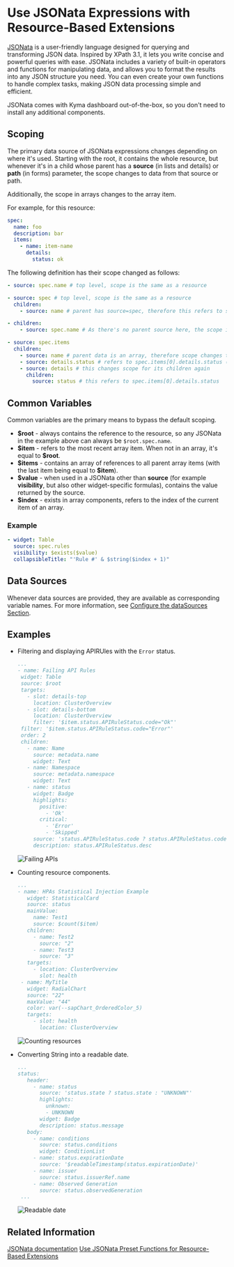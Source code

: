 # Use JSONata Expressions with Resource-Based Extensions

[JSONata](https://docs.jsonata.org/overview.html) is a user-friendly language designed for querying and transforming JSON data. Inspired by XPath 3.1, it lets you write concise and powerful queries with ease. JSONata includes a variety of built-in operators and functions for manipulating data, and allows you to format the results into any JSON structure you need. You can even create your own functions to handle complex tasks, making JSON data processing simple and efficient.

JSONata comes with Kyma dashboard out-of-the-box, so you don't need to install any additional components.

## Scoping

The primary data source of JSONata expressions changes depending on where it's used. Starting with the root, it contains the whole resource, but whenever it's in a child whose parent has a **source** (in lists and details) or **path** (in forms) parameter, the scope changes to data from that source or path.

Additionally, the scope in arrays changes to the array item.

For example, for this resource:

```yaml
spec:
  name: foo
  description: bar
  items:
    - name: item-name
      details:
        status: ok
```

The following definition has their scope changed as follows:

```yaml
- source: spec.name # top level, scope is the same as a resource

- source: spec # top level, scope is the same as a resource
  children:
    - source: name # parent has source=spec, therefore this refers to spec.name

- children:
    - source: spec.name # As there's no parent source here, the scope is still the resource

- source: spec.items
  children:
    - source: name # parent data is an array, therefore scope changes to its item - this refers to spec.items[0].name
    - source: details.status # refers to spec.items[0].details.status (same as above)
    - source: details # this changes scope for its children again
      children:
        source: status # this refers to spec.items[0].details.status
```

## Common Variables

Common variables are the primary means to bypass the default scoping.

- **\$root** - always contains the reference to the resource, so any JSONata in the example above can always be `$root.spec.name`.
- **\$item** - refers to the most recent array item. When not in an array, it's equal to **\$root**.
- **\$items** - contains an array of references to all parent array items (with the last item being equal to **\$item**).
- **\$value** - when used in a JSONata other than **source** (for example **visibility**, but also other widget-specific formulas), contains the value returned by the source.
- **\$index** - exists in array components, refers to the index of the current item of an array.

### Example

```yaml
- widget: Table
  source: spec.rules
  visibility: $exists($value)
  collapsibleTitle: "'Rule #' & $string($index + 1)"
```

## Data Sources

Whenever data sources are provided, they are available as corresponding variable names. For more information, see [Configure the dataSources Section](90-datasources.md).

## Examples

* Filtering and displaying APIRUles with the `Error` status.

   ```yaml
   ...
  - name: Failing API Rules
    widget: Table
    source: $root
    targets:
      - slot: details-top
        location: ClusterOverview
      - slot: details-bottom
        location: ClusterOverview
        filter: '$item.status.APIRuleStatus.code="Ok"'
    filter: '$item.status.APIRuleStatus.code="Error"'
    order: 2
    children: 
      - name: Name
        source: metadata.name
        widget: Text
      - name: Namespace
        source: metadata.namespace
        widget: Text
      - name: status
        widget: Badge
        highlights: 
          positive:
            - 'Ok'
          critical:
            - 'Error'
            - 'Skipped'
        source: 'status.APIRuleStatus.code ? status.APIRuleStatus.code : "Unknown"'
        description: status.APIRuleStatus.desc
    ```

   ![Failing APIs](assets/failing_apis.png)

* Counting resource components.

   ```yaml
   ...
   - name: HPAs Statistical Injection Example
      widget: StatisticalCard
      source: status
      mainValue:
        name: Test1
        source: $count($item)
      children:
        - name: Test2
          source: "2"
        - name: Test3
          source: "3"
      targets:
        - location: ClusterOverview
          slot: health
    - name: MyTitle
      widget: RadialChart
      source: "22"
      maxValue: "44"
      color: var(--sapChart_OrderedColor_5)
      targets:
        - slot: health
          location: ClusterOverview
    ```

   ![Counting resources](assets/counting.png)

* Converting String into a readable date.

   ```yaml
   ...
   status:
      header:
        - name: status
          source: 'status.state ? status.state : "UNKNOWN"'
          highlights:
            unknown:
            - UNKNOWN
          widget: Badge
          description: status.message
      body:
        - name: conditions
          source: status.conditions
          widget: ConditionList
        - name: status.expirationDate
          source: '$readableTimestamp(status.expirationDate)'
        - name: issuer
          source: status.issuerRef.name
        - name: Observed Generation
          source: status.observedGeneration
    ...
    ```

   ![Readable date](assets/readable_date.png)

## Related Information

[JSONata documentation](https://docs.jsonata.org/overview.html)
[Use JSONata Preset Functions for Resource-Based Extensions](101-jsonata-preset-functions.md)